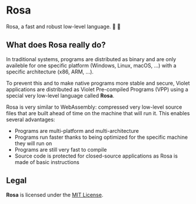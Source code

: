 # Rosa

Rosa, a fast and robust low-level language. 🌸 🚀

## What does Rosa really do?

In traditional systems, programs are distributed as binary and are only availeble for one specific platform (Windows, Linux, macOS, ...) with a specific architecture (x86, ARM, ...).

To prevent this and to make native programs more stable and secure, Violet applications are distributed as Violet Pre-compiled Programs (VPP) using a special very low-level language called **Rosa**.

Rosa is very similar to WebAssembly: compressed very low-level source files that are built ahead of time on the machine that will run it. This enables several advantages:
- Programs are multi-platform and multi-architecture
- Programs run faster thanks to being optimized for the specific machine they will run on
- Programs are still very fast to compile
- Source code is protected for closed-source applications as Rosa is made of basic instructions

## Legal

**Rosa** is licensed under the [MIT License](LICENSE).